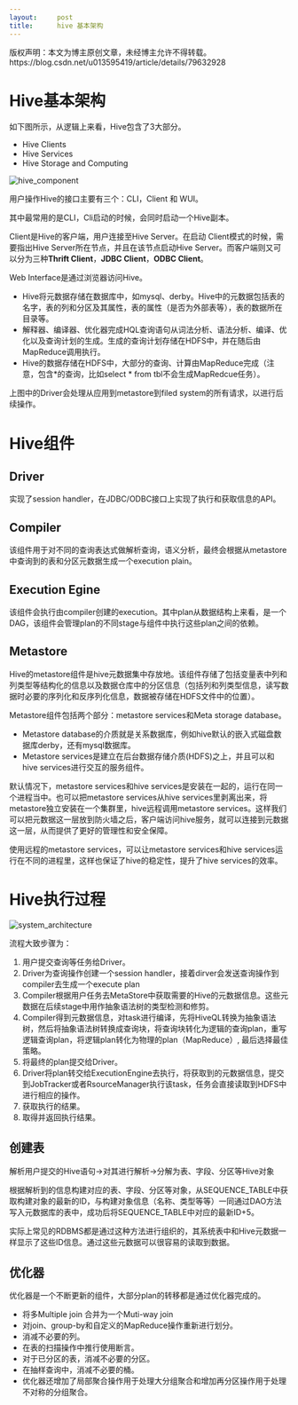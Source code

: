 ```yaml
---
layout:     post
title:      hive 基本架构
---
```

<div id="article_content" class="article_content clearfix csdn-tracking-statistics" data-pid="blog" data-mod="popu_307" data-dsm="post">
								<div class="article-copyright">
					版权声明：本文为博主原创文章，未经博主允许不得转载。					https://blog.csdn.net/u013595419/article/details/79632928				</div>
								            <div id="content_views" class="markdown_views prism-atom-one-dark">
							<!-- flowchart 箭头图标 勿删 -->
							<svg xmlns="http://www.w3.org/2000/svg" style="display: none;"><path stroke-linecap="round" d="M5,0 0,2.5 5,5z" id="raphael-marker-block" style="-webkit-tap-highlight-color: rgba(0, 0, 0, 0);"></path></svg>
							<h1 id="hive基本架构">Hive基本架构</h1>

<p>如下图所示，从逻辑上来看，Hive包含了3大部分。</p>

<ul>
<li>Hive Clients</li>
<li>Hive Services</li>
<li>Hive Storage and Computing</li>
</ul>

<p><img src="//img-blog.csdn.net/20180320215449990?watermark/2/text/Ly9ibG9nLmNzZG4ubmV0L3UwMTM1OTU0MTk=/font/5a6L5L2T/fontsize/400/fill/I0JBQkFCMA==/dissolve/70" alt="hive_component" title=""></p>

<p>用户操作Hive的接口主要有三个：CLI，Client 和 WUI。</p>

<p>其中最常用的是CLI，Cli启动的时候，会同时启动一个Hive副本。</p>

<p>Client是Hive的客户端，用户连接至Hive Server。在启动 Client模式的时候，需要指出Hive Server所在节点，并且在该节点启动Hive Server。而客户端则又可以分为三种<strong>Thrift Client</strong>，<strong>JDBC Client</strong>，<strong>ODBC Client</strong>。</p>

<p>Web Interface是通过浏览器访问Hive。 </p>

<ul>
<li>Hive将元数据存储在数据库中，如mysql、derby。Hive中的元数据包括表的名字，表的列和分区及其属性，表的属性（是否为外部表等），表的数据所在目录等。 </li>
<li>解释器、编译器、优化器完成HQL查询语句从词法分析、语法分析、编译、优化以及查询计划的生成。生成的查询计划存储在HDFS中，并在随后由MapReduce调用执行。 </li>
<li>Hive的数据存储在HDFS中，大部分的查询、计算由MapReduce完成（注意，包含*的查询，比如select * from tbl不会生成MapRedcue任务）。</li>
</ul>

<p>上图中的Driver会处理从应用到metastore到filed system的所有请求，以进行后续操作。</p>

<h1 id="hive组件">Hive组件</h1>



<h2 id="driver">Driver</h2>

<p>实现了session handler，在JDBC/ODBC接口上实现了执行和获取信息的API。</p>



<h2 id="compiler">Compiler</h2>

<p>该组件用于对不同的查询表达式做解析查询，语义分析，最终会根据从metastore中查询到的表和分区元数据生成一个execution plain。</p>



<h2 id="execution-egine">Execution Egine</h2>

<p>该组件会执行由compiler创建的execution。其中plan从数据结构上来看，是一个DAG，该组件会管理plan的不同stage与组件中执行这些plan之间的依赖。</p>



<h2 id="metastore">Metastore</h2>

<p>Hive的metastore组件是hive元数据集中存放地。该组件存储了包括变量表中列和列类型等结构化的信息以及数据仓库中的分区信息（包括列和列类型信息，读写数据时必要的序列化和反序列化信息，数据被存储在HDFS文件中的位置）。</p>

<p>Metastore组件包括两个部分：metastore services和Meta storage database。</p>

<ul>
<li>Metastore database的介质就是关系数据库，例如hive默认的嵌入式磁盘数据库derby，还有mysql数据库。</li>
<li>Metastore services是建立在后台数据存储介质(HDFS)之上，并且可以和hive services进行交互的服务组件。</li>
</ul>

<p>默认情况下，metastore services和hive services是安装在一起的，运行在同一个进程当中。也可以把metastore services从hive services里剥离出来，将metastore独立安装在一个集群里，hive远程调用metastore services。这样我们可以把元数据这一层放到防火墙之后，客户端访问hive服务，就可以连接到元数据这一层，从而提供了更好的管理性和安全保障。</p>

<p>使用远程的metastore services，可以让metastore services和hive services运行在不同的进程里，这样也保证了hive的稳定性，提升了hive services的效率。</p>



<h1 id="hive执行过程">Hive执行过程</h1>

<p><img src="https://img-blog.csdn.net/20180324122238674?watermark/2/text/aHR0cHM6Ly9ibG9nLmNzZG4ubmV0L3UwMTM1OTU0MTk=/font/5a6L5L2T/fontsize/400/fill/I0JBQkFCMA==/dissolve/70" alt="system_architecture" title=""></p>

<p>流程大致步骤为：</p>

<ol>
<li>用户提交查询等任务给Driver。</li>
<li>Driver为查询操作创建一个session handler，接着dirver会发送查询操作到compiler去生成一个execute plan</li>
<li>Compiler根据用户任务去MetaStore中获取需要的Hive的元数据信息。这些元数据在后续stage中用作抽象语法树的类型检测和修剪。</li>
<li>Compiler得到元数据信息，对task进行编译，先将HiveQL转换为抽象语法树，然后将抽象语法树转换成查询块，将查询块转化为逻辑的查询plan，重写逻辑查询plan，将逻辑plan转化为物理的plan（MapReduce）, 最后选择最佳策略。</li>
<li>将最终的plan提交给Driver。</li>
<li>Driver将plan转交给ExecutionEngine去执行，将获取到的元数据信息，提交到JobTracker或者RsourceManager执行该task，任务会直接读取到HDFS中进行相应的操作。</li>
<li>获取执行的结果。</li>
<li>取得并返回执行结果。</li>
</ol>



<h2 id="创建表">创建表</h2>

<p>解析用户提交的Hive语句-&gt;对其进行解析-&gt;分解为表、字段、分区等Hive对象</p>

<p>根据解析到的信息构建对应的表、字段、分区等对象，从SEQUENCE_TABLE中获取构建对象的最新的ID，与构建对象信息（名称、类型等等）一同通过DAO方法写入元数据库的表中，成功后将SEQUENCE_TABLE中对应的最新ID+5。</p>

<p>实际上常见的RDBMS都是通过这种方法进行组织的，其系统表中和Hive元数据一样显示了这些ID信息。通过这些元数据可以很容易的读取到数据。</p>



<h2 id="优化器">优化器</h2>

<p>优化器是一个不断更新的组件，大部分plan的转移都是通过优化器完成的。</p>

<ul>
<li>将多Multiple join 合并为一个Muti-way join</li>
<li>对join、group-by和自定义的MapReduce操作重新进行划分。</li>
<li>消减不必要的列。</li>
<li>在表的扫描操作中推行使用断言。</li>
<li>对于已分区的表，消减不必要的分区。</li>
<li>在抽样查询中，消减不必要的桶。</li>
<li>优化器还增加了局部聚合操作用于处理大分组聚合和增加再分区操作用于处理不对称的分组聚合。</li>
</ul>            </div>
						<link href="https://csdnimg.cn/release/phoenix/mdeditor/markdown_views-9e5741c4b9.css" rel="stylesheet">
                </div>
